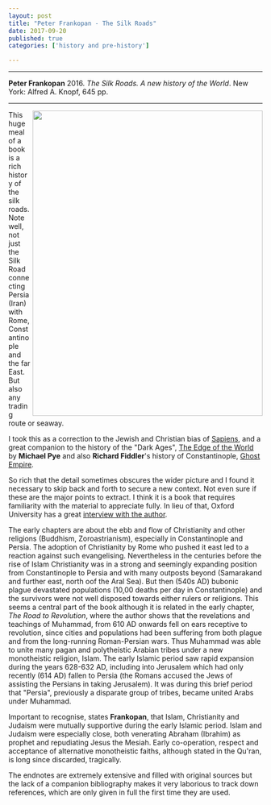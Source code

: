 ```yaml
---
layout: post
title: "Peter Frankopan - The Silk Roads"
date: 2017-09-20
published: true
categories: ['history and pre-history']

---
```



***
<b>Peter Frankopan</b> 2016. _The Silk Roads. A new history of the World_. New York: Alfred A. Knopf, 645 pp.

***


<img  width="456px" height="606px" align="right" src="http://images.penguinrandomhouse.com/cover/9781101912379" alt="" />

This huge meal of a book is a rich history of the silk roads.  Note well, not just the Silk Road connecting Persia (Iran) with Rome, Constantinople and the far East.  But also any trading route or seaway.

I took this as a correction to the Jewish and Christian bias of [Sapiens](http://timeteam.github.io/history%20and%20pre-history/2017/09/04/sapiens.html), and a great companion to the history of the "Dark Ages", [The Edge of the World](http://timeteam.github.io/history%20and%20pre-history/2016/01/11/The-edge-of-the-world.html) by **Michael Pye** and also **Richard Fiddler**'s  history of Constantinople, [Ghost Empire](http://timeteam.github.io/history%20and%20pre-history/2017/01/04/ghost-empire.html).  

So rich that the detail sometimes obscures the wider picture and I found it necessary to skip back and forth to secure a new context.  Not even sure if these are the major points to extract.  I think it is a book that requires  familiarity with the material to appreciate fully. In lieu of that, Oxford University has a great [interview with the author](http://www.oxfordtoday.ox.ac.uk/interviews/turning-history-its-head-peter-frankopan-author-silk-roads-following-call-east). 

The early chapters are about the ebb and flow of Christianity and other religions (Buddhism, Zoroastrianism), especially in Constantinople and Persia.  The adoption of Christianity by Rome who pushed it east led to a reaction against such evangelising.  Nevertheless in the centuries before the rise of Islam Christianity was in a strong and seemingly expanding position from Constantinople to Persia and with many outposts beyond (Samarakand and further east, north oof the Aral Sea).  But then (540s AD) bubonic plague devastated populations (10,00 deaths per day in Constantinople) and the survivors were not well disposed towards either rulers or religions.  This seems a central part of the book although it is related in the early chapter, _The Road to Revolution_, where the author shows that  the revelations and teachings of Muhammad, from 610 AD onwards fell on ears receptive to revolution, since cities and populations had been suffering from both plague and from the long-running Roman-Persian wars.  Thus Muhammad was able to unite many pagan and polytheistic Arabian tribes under a new monotheistic religion, Islam.  The early Islamic period saw rapid expansion during the years 628-632 AD, including into Jerusalem which had only recently (614 AD) fallen to Persia (the Romans accused the Jews of assisting the Persians in taking Jerusalem).  It was during this brief period that "Persia", previously a disparate group of tribes, became united Arabs under Muhammad. 
 
Important to recognise, states **Frankopan**, that Islam, Christianity and Judaism were mutually supportive  during the early Islamic period.  Islam and Judaism were especially close, both venerating Abraham (Ibrahim) as prophet and repudiating Jesus the Mesiah.  Early co-operation, respect and acceptance of alternative monotheistic faiths, although stated in the Qu'ran, is long since discarded, tragically. 

The endnotes are extremely extensive and filled with original sources but the lack of a companion bibliography makes it very laborious to track down references, which are only given in full the first time they are used.

